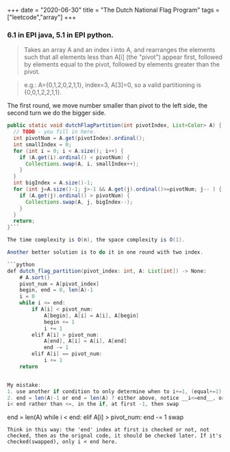 +++ 
date = "2020-06-30"
title = "The Dutch National Flag Program"
tags = ["leetcode","array"]
+++

### 6.1 in EPI java, 5.1 in EPI python.
> Takes an array A and an index i into A, and rearranges the elements such that all elements less than A[i] (the "pivot") appear first, followed by elements equal to the pivot, followed by elements greater than the pivot.

> e.g.: A={0,1,2,0,2,1,1}, index=3, A[3]=0, so a valid partitioning is {0,0,1,2,2,1,1}.

The first round, we move number smaller than pivot to the left side, the second turn we do the bigger side.
```java
public static void dutchFlagPartition(int pivotIndex, List<Color> A) {
  // TODO - you fill in here.
  int pivotNum = A.get(pivotIndex).ordinal();
  int smallIndex = 0;
  for (int i = 0; i < A.size(); i++) {
    if (A.get(i).ordinal() < pivotNum) {
      Collections.swap(A, i, smallIndex++);
    }
  }
  int bigIndex = A.size()-1;
  for (int j=A.size()-1; j>-1 && A.get(j).ordinal()>=pivotNum; j-- ) {
    if (A.get(j).ordinal() > pivotNum) {
      Collections.swap(A, j, bigIndex--);
    }
  }
  return;
}```

The time complexity is O(n), the space complexity is O(1).

Another better solution is to do it in one round with two index.

```python
def dutch_flag_partition(pivot_index: int, A: List[int]) -> None:
    # A.sort()
    pivot_num = A[pivot_index]
    begin, end = 0, len(A)-1
    i = 0
    while i <= end:
        if A[i] < pivot_num:
            A[begin], A[i] = A[i], A[begin]
            begin += 1
            i += 1
        elif A[i] > pivot_num:
            A[end], A[i] = A[i], A[end]
            end -= 1
        elif A[i] == pivot_num:
            i += 1
    return


My mistake:
1. use another if condition to only determine when to i+=1, (equal+=1), but A[i] is already changed. Less and clean if, better
2. end = len(A)-1 or end = len(A) ? either above, notice __i<=end__, or
i< end rather than <=, in the if, at first -1, then swap
```
end = len(A)
while i < end:
	elif A[i] > pivot_num:
		end -= 1
		swap
```
Think in this way: the 'end' index at first is checked or not, not checked, then as the orignal code, it should be checked later. If it's checked(swapped), only i < end here.
